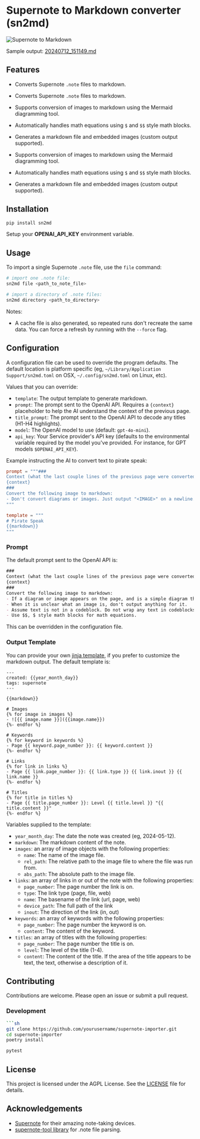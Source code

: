 # Supernote to Markdown converter (sn2md)

![Supernote to Markdown](docs/supernote-to-markdown.png)

Sample output: [20240712_151149.md](.docs/20240712_151149/20240712_151149.md)

## Features

- Converts Supernote `.note` files to markdown.
- Converts Supernote `.note` files to markdown.
- Supports conversion of images to markdown using the Mermaid diagramming tool.
- Automatically handles math equations using `$` and `$$` style math blocks.
- Generates a markdown file and embedded images (custom output supported).

- Supports conversion of images to markdown using the Mermaid diagramming tool.
- Automatically handles math equations using `$` and `$$` style math blocks.
- Generates a markdown file and embedded images (custom output supported).

## Installation

```sh
pip install sn2md
```

Setup your **OPENAI_API_KEY** environment variable.

## Usage

To import a single Supernote `.note` file, use the `file` command:

```sh
# import one .note file:
sn2md file <path_to_note_file>

# import a directory of .note files:
sn2md directory <path_to_directory>
```

Notes:
- A cache file is also generated, so repeated runs don't recreate the same data.
  You can force a refresh by running with the `--force` flag.


## Configuration

A configuration file can be used to override the program defaults. The
default location is platform specific (eg, `~/Library/Application Support/sn2md.toml` on OSX, `~/.config/sn2md.toml` on Linux, etc).

Values that you can override:
- `template`: The output template to generate markdown.
- `prompt`: The prompt sent to the OpenAI API. Requires a `{context}` placeholder
  to help the AI understand the context of the previous page.
- `title_prompt`: The prompt sent to the OpenAI API to decode any titles (H1-H4 highlights).
- `model`: The OpenAI model to use (default: `gpt-4o-mini`).
- `api_key`: Your Service provider's API key (defaults to the environmental variable required by the model you've provided. For instance, for GPT models `$OPENAI_API_KEY`).

Example instructing the AI to convert text to pirate speak:

```toml
prompt = """###
Context (what the last couple lines of the previous page were converted to markdown):
{context}
###
Convert the following image to markdown:
- Don't convert diagrams or images. Just output "<IMAGE>" on a newline.
"""

template = """
# Pirate Speak
{{markdown}}
"""
```

### Prompt

The default prompt sent to the OpenAI API is:

```markdown
###
Context (what the last couple lines of the previous page were converted to markdown):
{context}
###
Convert the following image to markdown:
- If a diagram or image appears on the page, and is a simple diagram that the mermaid diagramming tool can achieve, create a mermaid codeblock of it.
- When it is unclear what an image is, don't output anything for it.
- Assume text is not in a codeblock. Do not wrap any text in codeblocks.
- Use $$, $ style math blocks for math equations.
```

This can be overridden in the configuration file.

### Output Template

You can provide your own [jinja template](https://jinja.palletsprojects.com/en/3.1.x/templates/#synopsis), if you prefer to customize the markdown
output. The default template is:

```jinja
---
created: {{year_month_day}}
tags: supernote
---

{{markdown}}

# Images
{% for image in images %}
- ![{{ image.name }}]({{image.name}})
{%- endfor %}

# Keywords
{% for keyword in keywords %}
- Page {{ keyword.page_number }}: {{ keyword.content }}
{%- endfor %}

# Links
{% for link in links %}
- Page {{ link.page_number }}: {{ link.type }} {{ link.inout }} {{ link.name }}
{%- endfor %}

# Titles
{% for title in titles %}
- Page {{ title.page_number }}: Level {{ title.level }} "{{ title.content }}"
{%- endfor %}
```

Variables supplied to the template:
- `year_month_day`: The date the note was created (eg, 2024-05-12).
- `markdown`: The markdown content of the note.
- `images`: an array of image objects with the following properties:
  - `name`: The name of the image file.
  - `rel_path`: The relative path to the image file to where the file was run
    from.
  - `abs_path`: The absolute path to the image file.
- `links`: an array of links in or out of the note with the following properties:
  - `page_number`: The page number the link is on.
  - `type`: The link type (page, file, web)
  - `name`: The basename of the link (url, page, web)
  - `device_path`: The full path of the link
  - `inout`: The direction of the link (in, out)
- `keywords`: an array of keywords with the following properties:
  - `page_number`: The page number the keyword is on.
  - `content`: The content of the keyword.
- `titles`: an array of titles with the following properties:
  - `page_number`: The page number the title is on.
  - `level`: The level of the title (1-4).
  - `content`: The content of the title. If the area of the title appears to be text,
    the text, otherwise a description of it.

## Contributing

Contributions are welcome. Please open an issue or submit a pull request.

### Development

```sh
```sh
git clone https://github.com/yourusername/supernote-importer.git
cd supernote-importer
poetry install

pytest

```

## License

This project is licensed under the AGPL License. See the [LICENSE](LICENSE) file for details.

## Acknowledgements

- [Supernote](https://www.supernote.com/) for their amazing note-taking devices.
- [supernote-tool library](https://github.com/jya-dev/supernote-tool) for .note file parsing.
